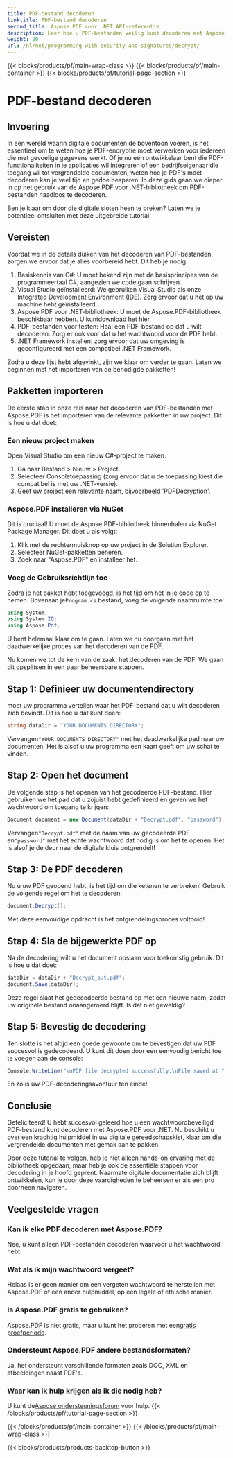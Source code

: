 ```yaml
---
title: PDF-bestand decoderen
linktitle: PDF-bestand decoderen
second_title: Aspose.PDF voor .NET API-referentie
description: Leer hoe u PDF-bestanden veilig kunt decoderen met Aspose.PDF voor .NET. Krijg stapsgewijze begeleiding om uw documentbeheervaardigheden te verbeteren.
weight: 20
url: /nl/net/programming-with-security-and-signatures/decrypt/
---
```


{{< blocks/products/pf/main-wrap-class >}}
{{< blocks/products/pf/main-container >}}
{{< blocks/products/pf/tutorial-page-section >}}

# PDF-bestand decoderen

## Invoering

In een wereld waarin digitale documenten de boventoon voeren, is het essentieel om te weten hoe je PDF-encryptie moet verwerken voor iedereen die met gevoelige gegevens werkt. Of je nu een ontwikkelaar bent die PDF-functionaliteiten in je applicaties wil integreren of een bedrijfseigenaar die toegang wil tot vergrendelde documenten, weten hoe je PDF's moet decoderen kan je veel tijd en gedoe besparen. In deze gids gaan we dieper in op het gebruik van de Aspose.PDF voor .NET-bibliotheek om PDF-bestanden naadloos te decoderen. 

Ben je klaar om door die digitale sloten heen te breken? Laten we je potentieel ontsluiten met deze uitgebreide tutorial!

## Vereisten

Voordat we in de details duiken van het decoderen van PDF-bestanden, zorgen we ervoor dat je alles voorbereid hebt. Dit heb je nodig:

1. Basiskennis van C#: U moet bekend zijn met de basisprincipes van de programmeertaal C#, aangezien we code gaan schrijven.
2. Visual Studio geïnstalleerd: We gebruiken Visual Studio als onze Integrated Development Environment (IDE). Zorg ervoor dat u het op uw machine hebt geïnstalleerd.
3.  Aspose.PDF voor .NET-bibliotheek: U moet de Aspose.PDF-bibliotheek beschikbaar hebben. U kunt[download het hier](https://releases.aspose.com/pdf/net/).
4. PDF-bestanden voor testen: Haal een PDF-bestand op dat u wilt decoderen. Zorg er ook voor dat u het wachtwoord voor de PDF hebt. 
5. .NET Framework instellen: zorg ervoor dat uw omgeving is geconfigureerd met een compatibel .NET Framework.

Zodra u deze lijst hebt afgevinkt, zijn we klaar om verder te gaan. Laten we beginnen met het importeren van de benodigde pakketten!

## Pakketten importeren

De eerste stap in onze reis naar het decoderen van PDF-bestanden met Aspose.PDF is het importeren van de relevante pakketten in uw project. Dit is hoe u dat doet:

### Een nieuw project maken

Open Visual Studio om een nieuw C#-project te maken.

1. Ga naar Bestand > Nieuw > Project.
2. Selecteer Consoletoepassing (zorg ervoor dat u de toepassing kiest die compatibel is met uw .NET-versie).
3. Geef uw project een relevante naam, bijvoorbeeld 'PDFDecryption'.

### Aspose.PDF installeren via NuGet

Dit is cruciaal! U moet de Aspose.PDF-bibliotheek binnenhalen via NuGet Package Manager. Dit doet u als volgt:

1. Klik met de rechtermuisknop op uw project in de Solution Explorer.
2. Selecteer NuGet-pakketten beheren.
3. Zoek naar "Aspose.PDF" en installeer het.

### Voeg de Gebruiksrichtlijn toe

 Zodra je het pakket hebt toegevoegd, is het tijd om het in je code op te nemen. Bovenaan je`Program.cs` bestand, voeg de volgende naamruimte toe:

```csharp
using System;
using System.IO;
using Aspose.Pdf;
```

U bent helemaal klaar om te gaan. Laten we nu doorgaan met het daadwerkelijke proces van het decoderen van de PDF.

Nu komen we tot de kern van de zaak: het decoderen van de PDF. We gaan dit opsplitsen in een paar beheersbare stappen.

## Stap 1: Definieer uw documentendirectory

moet uw programma vertellen waar het PDF-bestand dat u wilt decoderen zich bevindt. Dit is hoe u dat kunt doen:

```csharp
string dataDir = "YOUR DOCUMENTS DIRECTORY";
```

 Vervangen`"YOUR DOCUMENTS DIRECTORY"` met het daadwerkelijke pad naar uw documenten. Het is alsof u uw programma een kaart geeft om uw schat te vinden.

## Stap 2: Open het document

De volgende stap is het openen van het gecodeerde PDF-bestand. Hier gebruiken we het pad dat u zojuist hebt gedefinieerd en geven we het wachtwoord om toegang te krijgen:

```csharp
Document document = new Document(dataDir + "Decrypt.pdf", "password");
```

 Vervangen`"Decrypt.pdf"` met de naam van uw gecodeerde PDF en`"password"` met het echte wachtwoord dat nodig is om het te openen. Het is alsof je de deur naar de digitale kluis ontgrendelt!

## Stap 3: De PDF decoderen

Nu u uw PDF geopend hebt, is het tijd om die ketenen te verbreken! Gebruik de volgende regel om het te decoderen:

```csharp
document.Decrypt();
```

Met deze eenvoudige opdracht is het ontgrendelingsproces voltooid!

## Stap 4: Sla de bijgewerkte PDF op

Na de decodering wilt u het document opslaan voor toekomstig gebruik. Dit is hoe u dat doet:

```csharp
dataDir = dataDir + "Decrypt_out.pdf";
document.Save(dataDir);
```

Deze regel slaat het gedecodeerde bestand op met een nieuwe naam, zodat uw originele bestand onaangeroerd blijft. Is dat niet geweldig?

## Stap 5: Bevestig de decodering

Ten slotte is het altijd een goede gewoonte om te bevestigen dat uw PDF succesvol is gedecodeerd. U kunt dit doen door een eenvoudig bericht toe te voegen aan de console:

```csharp
Console.WriteLine("\nPDF file decrypted successfully.\nFile saved at " + dataDir);
```

En zo is uw PDF-decoderingsavontuur ten einde!

## Conclusie

Gefeliciteerd! U hebt succesvol geleerd hoe u een wachtwoordbeveiligd PDF-bestand kunt decoderen met Aspose.PDF voor .NET. Nu beschikt u over een krachtig hulpmiddel in uw digitale gereedschapskist, klaar om die vergrendelde documenten met gemak aan te pakken.

Door deze tutorial te volgen, heb je niet alleen hands-on ervaring met de bibliotheek opgedaan, maar heb je ook de essentiële stappen voor decodering in je hoofd geprent. Naarmate digitale documentatie zich blijft ontwikkelen, kun je door deze vaardigheden te beheersen er als een pro doorheen navigeren.

## Veelgestelde vragen

### Kan ik elke PDF decoderen met Aspose.PDF?
Nee, u kunt alleen PDF-bestanden decoderen waarvoor u het wachtwoord hebt.

### Wat als ik mijn wachtwoord vergeet?
Helaas is er geen manier om een vergeten wachtwoord te herstellen met Aspose.PDF of een ander hulpmiddel, op een legale of ethische manier.

### Is Aspose.PDF gratis te gebruiken?
 Aspose.PDF is niet gratis, maar u kunt het proberen met een[gratis proefperiode](https://releases.aspose.com/).

### Ondersteunt Aspose.PDF andere bestandsformaten?
Ja, het ondersteunt verschillende formaten zoals DOC, XML en afbeeldingen naast PDF's.

### Waar kan ik hulp krijgen als ik die nodig heb?
 U kunt de[Aspose ondersteuningsforum](https://forum.aspose.com/c/pdf/10) voor hulp.
{{< /blocks/products/pf/tutorial-page-section >}}

{{< /blocks/products/pf/main-container >}}
{{< /blocks/products/pf/main-wrap-class >}}

{{< blocks/products/products-backtop-button >}}
